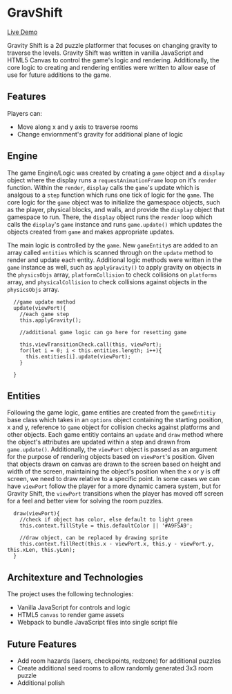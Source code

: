 # GravShift

[Live Demo](https://sackofcodetatoes.github.io/gravshift/)

<!-- ![GravShift Preview]() -->

Gravity Shift is a 2d puzzle platformer that focuses on changing gravity to traverse the levels. Gravity Shift was written in vanilla JavaScript and HTML5 Canvas to control the game's logic and rendering. Additionally, the core logic to creating and rendering entities were written to allow ease of use for future additions to the game. 

## Features
Players can: 
* Move along x and y axis to traverse rooms
* Change enviornment's gravity for additional plane of logic

## Engine 
The game Engine/Logic was created by creating a `game` object and a `display` object where the display runs a `requestAnimationFrame` loop on it's `render` function. Within the `render`, `display` calls the `game`'s update which is analgous to a `step` function which runs one tick of logic for the `game`. The core logic for the `game` object was to initialize the gamespace objects, such as the player, physical blocks, and walls, and provide the `display` object that gamespace to run. There, the `display` object runs the `render` loop which calls the `display`'s  `game` instance and runs `game.update()` which updates the objects created from `game` and makes appropriate updates. 

The main logic is controlled by the `game`. New `gameEntity`s are added to an array called `entities` which is scanned through on the `update` method to render and update each entity. Additional logic methods were written in the `game` instance as well, such as `applyGravity()` to apply gravity on objects in the `physicsObjs` array, `platformCollision` to check collisions on `platforms` array, and `physicalCollision` to check collisions against objects in the `physicsObjs` array.
```
  //game update method
  update(viewPort){
    //each game step
    this.applyGravity();
    
    //additional game logic can go here for resetting game

    this.viewTransitionCheck.call(this, viewPort);
    for(let i = 0; i < this.entities.length; i++){
      this.entities[i].update(viewPort);
    }

  }
```
## Entities 
Following the game logic, game entities are created from the `gameEntitiy` base class which takes in an `options` object containing the starting position, x and y, reference to `game` object for collision checks against platforms and other objects. Each game entitiy contains an `update` and `draw` method where the object's attributes are updated within a step and drawn from `game.update()`. Additionally, the `viewPort` object is passed as an argument for the purpose of rendering objects based on `viewPort`'s position. Given that objects drawn on canvas are drawn to the screen based on height and width of the screen, maintaining the object's position when the x or y is off screen, we need to draw relative to a specific point. In some cases we can have `viewPort` follow the player for a more dynamic camera system, but for Gravity Shift, the `viewPort` transitions when the player has moved off screen for a feel and better view for solving the room puzzles.
```
  draw(viewPort){
    //check if object has color, else default to light green
    this.context.fillStyle = this.defaultColor || '#A9F5A9';
    
    //draw object, can be replaced by drawing sprite
    this.context.fillRect(this.x - viewPort.x, this.y - viewPort.y, this.xLen, this.yLen);
  }
```

## Architexture and Technologies
The project uses the following technologies:
* Vanilla JavaScript for controls and logic
* HTML5 `canvas` to render game assets
* Webpack to bundle JavaScript files into single script file


## Future Features
- Add room hazards (lasers, checkpoints, redzone) for additional puzzles
- Create additional seed rooms to allow randomly generated 3x3 room puzzle
- Additional polish
